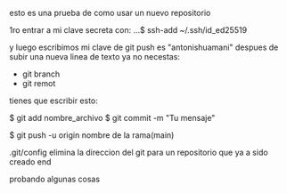esto es una prueba de como usar un nuevo repositorio

1ro entrar a mi clave secreta con:
...$ ssh-add ~/.ssh/id_ed25519

y luego escribimos
mi clave de git push es "antonishuamani"
despues de subir una nueva linea de texto ya no necestas:
- git branch
- git remot 

tienes que escribir esto:

$ git add nombre_archivo 
$ git commit -m "Tu mensaje"

$ git push -u origin nombre de la rama(main)


.git/config
elimina la direccion del git para un repositorio que ya a sido creado
end

probando algunas cosas
